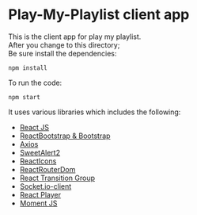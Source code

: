 # Play-My-Playlist client app

This is the client app for play my playlist. <br/>
After you change to this directory;
<br/>
Be sure install the dependencies: <br/>

```
npm install
```

To run the code:

```
npm start
```

It uses various libraries which includes the following: <br/>

- [React JS](https://reactjs.org/)
- [ReactBootstrap & Bootstrap](https://react-bootstrap.github.io/getting-started/introduction)
- [Axios](https://axios-http.com/)
- [SweetAlert2](https://github.com/sweetalert2/sweetalert2-react-content)
- [ReactIcons](https://react-icons.github.io/react-icons/)
- [ReactRouterDom](https://reactrouter.com/web/guides/quick-start)
- [React Transition Group](https://reactcommunity.org/react-transition-group/)
- [Socket.io-client](https://socket.io/docs/v4/client-installation/)
- [React Player](https://cookpete.com/react-player/)
- [Moment JS](https://momentjs.com/)
